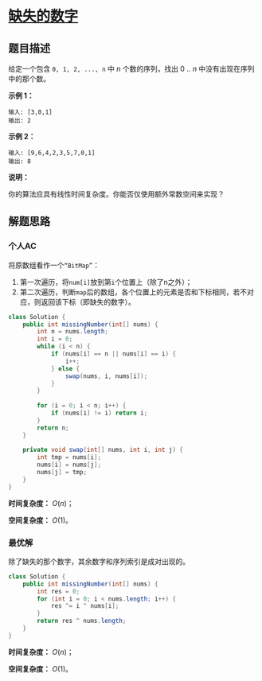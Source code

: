 # [缺失的数字](https://leetcode-cn.com/problems/missing-number/submissions/)

## 题目描述

给定一个包含 `0, 1, 2, ..., n` 中 *n* 个数的序列，找出 0 .. *n* 中没有出现在序列中的那个数。

**示例 1：**

```
输入: [3,0,1]
输出: 2
```

**示例 2：**

```
输入: [9,6,4,2,3,5,7,0,1]
输出: 8
```

**说明：**

你的算法应具有线性时间复杂度。你能否仅使用额外常数空间来实现？

## 解题思路

### 个人AC

将原数组看作一个`“BitMap”`：

1. 第一次遍历，将`num[i]`放到第`i`个位置上（除了n之外）；
2. 第二次遍历，判断`map`后的数组，各个位置上的元素是否和下标相同，若不对应，则返回该下标（即缺失的数字）。

```java
class Solution {
    public int missingNumber(int[] nums) {
        int n = nums.length;
        int i = 0;
        while (i < n) {
            if (nums[i] == n || nums[i] == i) {
                i++;
            } else {
                swap(nums, i, nums[i]);
            }
        }
        
        for (i = 0; i < n; i++) {
            if (nums[i] != i) return i;
        }
        return n;
    }
    
    private void swap(int[] nums, int i, int j) {
        int tmp = nums[i];
        nums[i] = nums[j];
        nums[j] = tmp;
    }
}
```

**时间复杂度：** $O(n)$；

**空间复杂度：** $O(1)$。

### 最优解

除了缺失的那个数字，其余数字和序列索引是成对出现的。

```java
class Solution {
    public int missingNumber(int[] nums) {
        int res = 0;
        for (int i = 0; i < nums.length; i++) {
            res ^= i ^ nums[i];
        }
        return res ^ nums.length;
    }
}
```

**时间复杂度：** $O(n)$；

**空间复杂度：** $O(1)$。